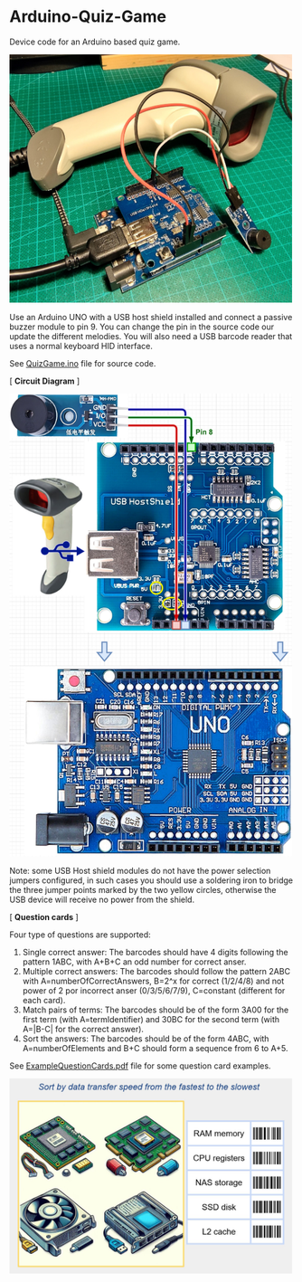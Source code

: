 # Arduino-Quiz-Game
Device code for an Arduino based quiz game.

<img src="img/Barcode1.jpg" width="500">

Use an Arduino UNO with a USB host shield installed and connect a passive buzzer module to pin 9.
You can change the pin in the source code our update the different melodies.
You will also need a USB barcode reader that uses a normal keyboard HID interface.

See [QuizGame.ino](QuizGame.ino) file for source code.

[ **Circuit Diagram** ]

<img src="img/ArduinoScannerCircuit.jpg" width="500">

Note: some USB Host shield modules do not have the power selection jumpers configured, in such cases you should use a soldering iron to bridge the three jumper points marked by the two yellow circles, otherwise the USB device will receive no power from the shield.

[ **Question cards** ]

Four type of questions are supported:
1. Single correct answer: The barcodes should have 4 digits following the pattern 1ABC, with A+B+C an odd number for correct anser.
2. Multiple correct answers: The barcodes should follow the pattern 2ABC with A=numberOfCorrectAnswers, B=2^x for correct (1/2/4/8) and not power of 2 por incorrect anser (0/3/5/6/7/9), C=constant (different for each card).
3. Match pairs of terms: The barcodes should be of the form 3A00 for the first term (with A=termIdentifier) and 30BC for the second term (with A=|B-C| for the correct answer).
4. Sort the answers: The barcodes should be of the form 4ABC, with A=numberOfElements and B+C should form a sequence from 6 to A+5.

See [ExampleQuestionCards.pdf](ExampleQuestionCards.pdf) file for some question card examples.

<a href="ExampleQuestionCards.pdf"><img src="img/ExampleSortCard.jpg" width="500"></a>
